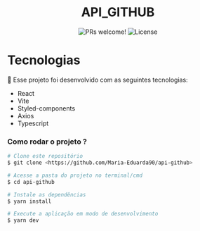 <h1 align="center">
  API_GITHUB
</h1>

<p align="center">
 <img src="https://img.shields.io/static/v1?label=PRs&message=welcome&color=49AA26&labelColor=000000" alt="PRs welcome!" />

  <img alt="License" src="https://img.shields.io/static/v1?label=license&message=MIT&color=49AA26&labelColor=000000">
</p>

# Tecnologias

🚀 Esse projeto foi desenvolvido com as seguintes tecnologias:

- React
- Vite
- Styled-components
- Axios
- Typescript

### Como rodar o projeto ?

```bash
# Clone este repositório
$ git clone <https://github.com/Maria-Eduarda90/api-github>

# Acesse a pasta do projeto no terminal/cmd
$ cd api-github

# Instale as dependências
$ yarn install

# Execute a aplicação em modo de desenvolvimento
$ yarn dev

```